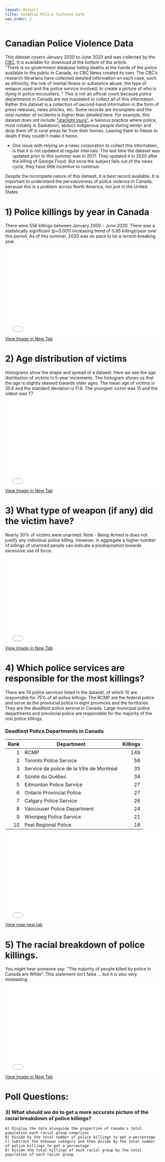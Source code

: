 ```yaml
---
layout: default
title: Canadian Police Violence Data
nav_order: 2
---
```

# Canadian Police Violence Data

This dataset covers January 2000 to June 2020 and was collected by the [CBC](https://newsinteractives.cbc.ca/fatalpoliceencounters/).  It is available for download at the bottom of the article.  
  "There is no government database listing deaths at the hands of the police available to the public in Canada, so CBC News created its own. The CBC’s research librarians have collected detailed information on each case, such as ethnicity, the role of mental illness or substance abuse, the type of weapon used and the police service involved, to create a picture of who is dying in police encounters. "
This is not an official count because police departments in Canada are not mandated to collect all of this information.  Rather this dataset is a collection of second-hand information in the form of press releases, news articles, etc.  Some records are incomplete and the total number of incidents is higher than detailed here.  For example, this dataset does not include ["starlight tours"](https://en.wikipedia.org/wiki/Saskatoon_freezing_deaths), a heinous practice where police, most notably in Saskatoon, abduct indigenous people during winter and drop them off in rural areas far from their homes.  Leaving them to freeze to death if they couldn't make it home. 
  * One issue with relying on a news corporation to collect this information, is that it is not updated at regular intervals.  The last time the dataset was updated prior to this summer was in 2017.  They updated it in 2020 after the killing of George Floyd.  But once the subject falls out of the news cycle, they have little incentive to continue.

Despite the incomplete nature of this dataset, it is best record available.  It is important to understand the pervasiveness of police violence in Canada, because this is a problem across North America, not just in the United States

# 1) Police killings by year in Canada
There were 556 killings between January 2000 - June 2020.  There was a statistically significant (p<0.001) increasing trend of 0.85 killings/year over this period.  As of this summer, 2020 was on pace to be a record-breaking year.  


<div style="overflow: hidden;
  padding-top: 56.25%;
  position: relative">
  <iframe src="CA_Trendline.png" title="Processes" scrolling="no" frameborder="0"
    style="border: 0;
   height: 100%;
   left: 0;
   position: absolute;
   top: 0;
   width: 100%;">
   <p>Your browser does not support iframes.</p>
 </iframe>
</div>
<a href="CA_Trendline.png" target="_blank">View Image in New Tab</a>


# 2) Age distribution of victims
Histograms show the shape and spread of a dataset.  Here we see the age distribution of victims in 5-year increments.  The histogram shows us that the age is slightly skewed towards older ages.  The mean age of victims is 35.6 and the standard deviation is 11.6.  The youngest victim was 15 and the oldest was 77

<div style="overflow: hidden;
  padding-top: 56.25%;
  position: relative">
  <iframe src="CA_AgeHist.png" title="Processes" scrolling="no" frameborder="0"
    style="border: 0;
   height: 100%;
   left: 0;
   position: absolute;
   top: 0;
   width: 100%;">
   <p>Your browser does not support iframes.</p>
 </iframe>
</div>
<a href="CA_AgeHist.png" target="_blank">View Image in New Tab</a>

# 3) What type of weapon (if any) did the victim have?
Nearly 30% of victims were unarmed.  Note - Being Armed is does not justify any individual police killing.  However, in aggregate a higher number of killings of unarmed people can indicate a predisposition towards excessive use of force.

<div style="overflow: hidden;
  padding-top: 56.25%;
  position: relative">
  <iframe src="CA_Weapon.png" title="Processes" scrolling="no" frameborder="0"
    style="border: 0;
   height: 100%;
   left: 0;
   position: absolute;
   top: 0;
   width: 100%;">
   <p>Your browser does not support iframes.</p>
 </iframe>
</div>
<a href="CA_Weapon.png" target="_blank">View Image in New Tab</a>


# 4) Which police services are responsible for the most killings?
There are 74 police services listed in the dataset, of which 10 are responsible for 75% of all police killings.  The RCMP are the federal police and serve as the provincial police in eight provinces and the territories.  They are the deadliest police sericve in Canada.  Large municipal police departments and provincial police are responsible for the majority of the rest police killings.

### Deadliest Police Departments in Canada

|Rank|               Department                |Killings|
|---:|-----------------------------------------|-------:|
|   1|RCMP                                     |     149|
|   2|Toronto Police Service                   |      56|
|   3|Service de police de la Ville de Montréal|      35|
|   4|Sûreté du Québec                         |      34|
|   5|Edmonton Police Service                  |      27|
|   6|Ontario Provincial Police                |      27|
|   7|Calgary Police Service                   |      26|
|   8|Vancouver Police Department              |      24|
|   9|Winnipeg Police Service                  |      21|
|  10|Peel Regional Police                     |      16|



<div style="overflow: hidden;
  padding-top: 56.25%;
  position: relative">
  <iframe src="PoliceViolenceIncidents.html" title="Processes" scrolling="no" frameborder="0"
    style="border: 0;
   height: 100%;
   left: 0;
   position: absolute;
   top: 0;
   width: 100%;">
   <p>Your browser does not support iframes.</p>
 </iframe>
</div>
<a href="PoliceViolenceIncidents.html" target="_blank">View map new tab</a>


# 5) The racial breakdown of police killings.
You might hear someone say: "The majority of people killed by police in Canada are White".  This statement isn't false ... but it is also very misleading.

<div style="overflow: hidden;
  padding-top: 56.25%;
  position: relative">
  <iframe src="CA_Race.png" title="Processes" scrolling="no" frameborder="0"
    style="border: 0;
   height: 100%;
   left: 0;
   position: absolute;
   top: 0;
   width: 100%;">
   <p>Your browser does not support iframes.</p>
 </iframe>
</div>
<a href="CA_Race.png" target="_blank">View Image in New Tab</a>


# Poll Questions:

### 3) What should we do to get a more accurate picture of the racial breakdown of police killings?
    A) Display the data alongside the proportion of Canada's total population each racial group comprises 
    B) Divide by the total number of police killings to get a percentage
    C) Subtract the Unknown category and then divide by the total number of police killings to get a percentage
    D) Divide the total killings of each racial group by the total population of each racial group
    

